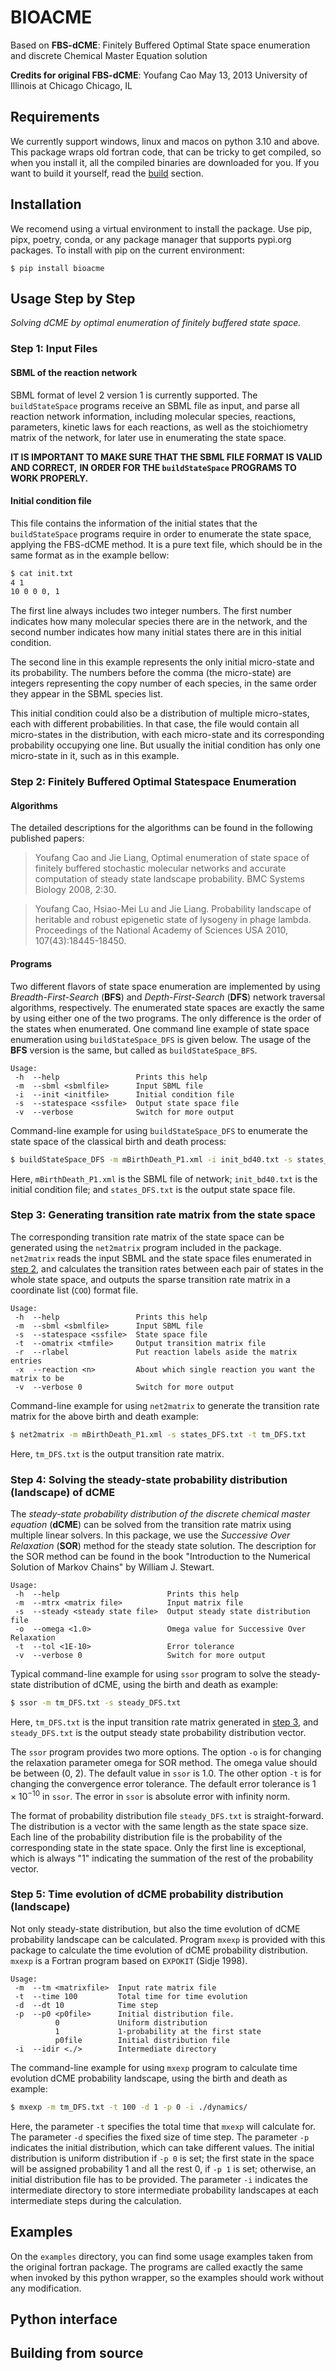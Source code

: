 # BIOACME
Based on **FBS-dCME**: Finitely Buffered Optimal State space enumeration and
discrete Chemical Master Equation solution

**Credits for original FBS-dCME**:
Youfang Cao
May 13, 2013
University of Illinois at Chicago
Chicago, IL


## Requirements
We currently support windows, linux and macos on python 3.10 and
above. This package wraps old fortran code, that can be tricky
to get compiled, so when you install it, all the compiled binaries
are downloaded for you. If you want to build it yourself, read the 
[build](#building-from-source) section.

## Installation
We recomend using a virtual environment to install the package.
Use pip, pipx, poetry, conda, or any package manager that supports
pypi.org packages. To install with pip on the current environment:
```
$ pip install bioacme
```

## Usage Step by Step
*Solving dCME by optimal enumeration of finitely buffered state space.*

### Step 1: Input Files

#### SBML of the reaction network

SBML format of level 2 version 1 is currently supported. The `buildStateSpace`
programs receive an SBML file as input, and parse all reaction network
information, including molecular species, reactions, parameters, kinetic laws
for each reactions, as well as the stoichiometry matrix of the network, for later
use in enumerating the state space. 
   
**IT IS IMPORTANT TO MAKE SURE THAT THE SBML FILE FORMAT IS VALID AND CORRECT,** 
**IN ORDER FOR THE `buildStateSpace` PROGRAMS TO WORK PROPERLY.**

#### Initial condition file

This file contains the information of the initial states that the
`buildStateSpace` programs require in order to enumerate the state space,
applying the FBS-dCME method. It is a pure text file, which should be in the
same format as in the example bellow:

```bash
$ cat init.txt
4 1
10 0 0 0, 1
```

The first line always includes two integer numbers. The first number indicates
how many molecular species there are in the network, and the second number
indicates how many initial states there are in this initial condition.

The second line in this example represents the only initial micro-state and its
probability.  The numbers before the comma (the micro-state) are integers
representing the copy number of each species, in the same order they appear in
the SBML species list. 

This initial condition could also be a distribution of multiple micro-states,
each with different probabilities. In that case, the file would contain all
micro-states in the distribution, with each micro-state and its corresponding
probability occupying one line. But usually the initial condition has only one
micro-state in it, such as in this example.


### Step 2: Finitely Buffered Optimal Statespace Enumeration

#### Algorithms

The detailed descriptions for the algorithms can be found in the following
published papers:

> Youfang Cao and Jie Liang, Optimal enumeration of state space of finitely
> buffered stochastic molecular networks and accurate computation of steady state
> landscape probability. BMC Systems Biology 2008, 2:30.

> Youfang Cao, Hsiao-Mei Lu and Jie Liang. Probability landscape of heritable
> and robust epigenetic state of lysogeny in phage lambda. Proceedings of the
> National Academy of Sciences USA 2010, 107(43):18445-18450. 

#### Programs 

Two different flavors of state space enumeration are implemented by using
*Breadth-First-Search* (**BFS**) and *Depth-First-Search* (**DFS**) network
traversal algorithms, respectively. The enumerated state spaces are exactly the
same by using either one of the two programs. The only difference is the order
of the states when enumerated. One command line example of state space
enumeration using `buildStateSpace_DFS` is given below. The usage of the **BFS**
version is the same, but called as `buildStateSpace_BFS`. 

```
Usage:
 -h  --help                 Prints this help
 -m  --sbml <sbmlfile>      Input SBML file
 -i  --init <initfile>      Initial condition file
 -s  --statespace <ssfile>  Output state space file
 -v  --verbose              Switch for more output
```
Command-line example for using `buildStateSpace_DFS` to enumerate the state
space of the classical birth and death process: 

```bash
$ buildStateSpace_DFS -m mBirthDeath_P1.xml -i init_bd40.txt -s states_DFS.txt
```

Here, `mBirthDeath_P1.xml` is the SBML file of network; `init_bd40.txt` is the
initial condition file; and `states_DFS.txt` is the output state space file. 

### Step 3: Generating transition rate matrix from the state space

The corresponding transition rate matrix of the state space can be generated
using the `net2matrix` program included in the package. `net2matrix` reads the
input SBML and the state space files enumerated in 
[step 2](#step-2-finitely-buffered-optimal-statespace-enumeration), and
calculates the transition rates between each pair of states in the whole state
space, and outputs the sparse transition rate matrix in a coordinate list
(`COO`) format file. 

```
Usage:
 -h  --help                 Prints this help
 -m  --sbml <sbmlfile>      Input SBML file
 -s  --statespace <ssfile>  State space file
 -t  --omatrix <tmfile>     Output transition matrix file
 -r  --rlabel               Put reaction labels aside the matrix entries
 -x  --reaction <n>         About which single reaction you want the matrix to be
 -v  --verbose 0            Switch for more output
```

Command-line example for using `net2matrix` to generate the transition rate
matrix for the above birth and death example:

```bash
$ net2matrix -m mBirthDeath_P1.xml -s states_DFS.txt -t tm_DFS.txt
```

Here, `tm_DFS.txt` is the output transition rate matrix. 

### Step 4: Solving the steady-state probability distribution (landscape) of dCME

The *steady-state probability distribution of the discrete chemical master
equation* (**dCME**) can be solved from the transition rate matrix using multiple
linear solvers. In this package, we use the *Successive Over Relaxation* (**SOR**)
method for the steady state solution. The description for the SOR method can be
found in the book "Introduction to the Numerical Solution of Markov Chains" by
William J. Stewart. 

```
Usage:
 -h  --help                        Prints this help
 -m  --mtrx <matrix file>          Input matrix file
 -s  --steady <steady state file>  Output steady state distribution file
 -o  --omega <1.0>                 Omega value for Successive Over Relaxation
 -t  --tol <1E-10>                 Error tolerance
 -v  --verbose 0                   Switch for more output
 ```

Typical command-line example for using `ssor` program to solve the
steady-state distribution of dCME, using the birth and death as example: 

```bash
$ ssor -m tm_DFS.txt -s steady_DFS.txt
```
Here, `tm_DFS.txt` is the input transition rate matrix generated in 
[step 3](#step-3-generating-transition-rate-matrix-from-the-state-space), and
`steady_DFS.txt` is the output steady state probability distribution vector. 

The `ssor` program provides two more options. The option `-o` is for changing
the relaxation parameter omega for SOR method. The omega value should be between
(0, 2). The default value in `ssor` is 1.0. The other option `-t` is for
changing the convergence error tolerance. The default error tolerance is 
$1 \times 10^{-10}$ in `ssor`. The error in `ssor` is absolute error with infinity
norm. 

The format of probability distribution file `steady_DFS.txt` is
straight-forward. The distribution is a vector with the same length as the state
space size. Each line of the probability distribution file is the probability of
the corresponding state in the state space. Only the first line is exceptional,
which is always "1" indicating the summation of the rest of the probability
vector. 

### Step 5: Time evolution of dCME probability distribution (landscape) 

Not only steady-state distribution, but also the time evolution of dCME
probability landscape can be calculated. Program `mxexp` is provided with this
package to calculate the time evolution of dCME probability distribution.
`mxexp` is a Fortran program based on `EXPOKIT` (Sidje 1998). 

```
Usage:
 -m  --tm <matrixfile>  Input rate matrix file
 -t  --time 100         Total time for time evolution
 -d  --dt 10            Time step
 -p  --p0 <p0file>      Initial distribution file.
          0             Uniform distribution
          1             1-probability at the first state
          p0file        Initial distribution file
 -i  --idir <./>        Intermediate directory
```

The command-line example for using `mxexp` program to calculate time evolution
dCME probability landscape, using the birth and death as example: 

```bash
$ mxexp -m tm_DFS.txt -t 100 -d 1 -p 0 -i ./dynamics/
```

Here, the parameter `-t` specifies the total time that `mxexp` will calculate
for. The parameter `-d` specifies the fixed size of time step.  The parameter
`-p` indicates the initial distribution, which can take different values. The
initial distribution is uniform distribution if `-p 0` is set; the first state
in the space will be assigned probability 1 and all the rest 0, if `-p 1` is
set; otherwise, an initial distribution file has to be provided. The parameter
`-i` indicates the intermediate directory to store intermediate probability
landscapes at each intermediate steps during the calculation. 

## Examples
On the `examples` directory, you can find some usage examples taken from the
original fortran package. The programs are called exactly the same when invoked
by this python wrapper, so the examples should work without any modification.

## Python interface

<!-- [TODO] -->


## Building from source

<!-- [TODO] -->
